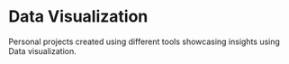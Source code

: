 # Data Visualization
Personal projects created using different tools showcasing insights using Data visualization.
